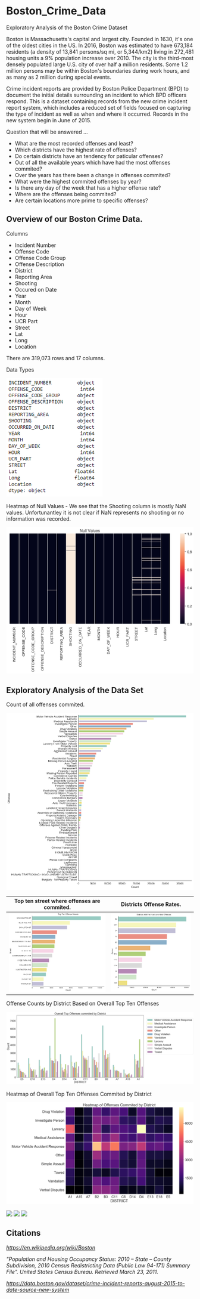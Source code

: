 # Boston_Crime_Data

Exploratory Analysis of the Boston Crime Dataset

Boston is Massachusetts's capital and largest city. Founded in 1630, it's one of the oldest cities in the US. In 2016, Boston was estimated to have 673,184 residents (a density of 13,841 persons/sq mi, or 5,344/km2) living in 272,481 housing units a 9% population increase over 2010. The city is the third-most densely populated large U.S. city of over half a million residents. Some 1.2 million persons may be within Boston's boundaries during work hours, and as many as 2 million during special events.

Crime incident reports are provided by Boston Police Department (BPD) to document the initial details surrounding an incident to which BPD officers respond. This is a dataset containing records from the new crime incident report system, which includes a reduced set of fields focused on capturing the type of incident as well as when and where it occurred. Records in the new system begin in June of 2015.

Question that will be answered ... 

- What are the most recorded offenses and least? 
- Which districts have the highest rate of offenses?
- Do certain districts have an tendency for paticular offenses? 
- Out of all the available years which have had the most offenses commited?
- Over the years has there been a change in offenses commited?
 - What were the highest commited offenses by year?
- Is there any day of the week that has a higher offense rate?
- Where are the offenses being commited?
 - Are certain locations more prime to specific offenses?
 

## Overview of our Boston Crime Data. 

Columns
 - Incident Number
 - Offense Code
 - Offense Code Group
 - Offense Description
 - District
 - Reporting Area
 - Shooting
 - Occured on Date
 - Year
 - Month
 - Day of Week
 - Hour
 - UCR Part
 - Street
 - Lat
 - Long
 - Location
 
There are 319,073 rows and 17 columns. 

Data Types

![](/images/dataTypes.PNG)

Heatmap of Null Values - We see that the Shooting column is mostly NaN values. Unfortunantley it is not clear if NaN represents no shooting or no information was recorded. 

![](/images/nullValueHeatMap.png)


## Exploratory Analysis of the Data Set

Count of all offenses commited.

![](/images/offenseCount.png)


Top ten street where offenses are commited. | Districts Offense Rates.
------------ | -------------
![](/images/streetsOffenseCount.png) | ![](/images/districtOffenseCount.png)


Offense Counts by District Based on Overall Top Ten Offenses

![](/images/offensesByDistrict.png)

Heatmap of Overall Top Ten Offenses Commited by District

![](/images/districtsOffenseHeatMap.png)


![](/images/)
![](/images/)
![](/images/)


## Citations

_https://en.wikipedia.org/wiki/Boston_

 _"Population and Housing Occupancy Status: 2010 – State – County Subdivision, 2010 Census Redistricting Data (Public Law 94-171) Summary File". United States Census Bureau. Retrieved March 23, 2011._

_https://data.boston.gov/dataset/crime-incident-reports-august-2015-to-date-source-new-system_
